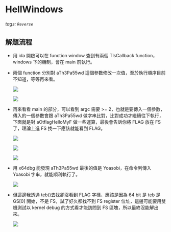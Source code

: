# HellWindows
###### tags: `Reverse`
## 解題流程

- 用 ida 開啟可以在 function window 查到有兩個 TlsCallback function，windows 下的機制，會在 main 前執行。

- 兩個 function 分別對 aTh3Pa55wd 這個參數修改一次值，至於執行順序目前不知道，等等再來看。

    ![](https://i.imgur.com/7xZKduK.png)

    ![](https://i.imgur.com/LzBrAJZ.png)

- 再來看看 main 的部分，可以看到 argc 需要 >= 2，也就是要傳入一個參數，傳入的一個參數會跟 aTh3Pa55wd 做字串比對，比對成功才繼續往下執行，下面就是對 aOtflagHelloMyF 做一些運算，最後會告訴你將 FLAG 放在 FS 了，理論上進 FS 找一下應該就能看到 FLAG。

    ![](https://i.imgur.com/aPesxJu.png)

    ![](https://i.imgur.com/i9FR9bC.png)

    ![](https://i.imgur.com/X3gkucg.png)

- 用 x64dbg 能發現 aTh3Pa55wd 最後的值是 Yoasobi，在命令列傳入 Yoasobi 字串，就能順利執行了。

    ![](https://i.imgur.com/KDf6VW0.png)

- 但這邊我透過 teb()去找卻沒看到 FLAG 字樣，應該是因為 64 bit 是 teb 是 GS[0] 開始，不是 FS，試了好久都找不到 FS register 位址，這邊可能要用雙機測試以 kernel debug 的方式看才能訪問到 FS 區塊，所以最終沒能解出來。

    ![](https://i.imgur.com/7AdFK12.png)



